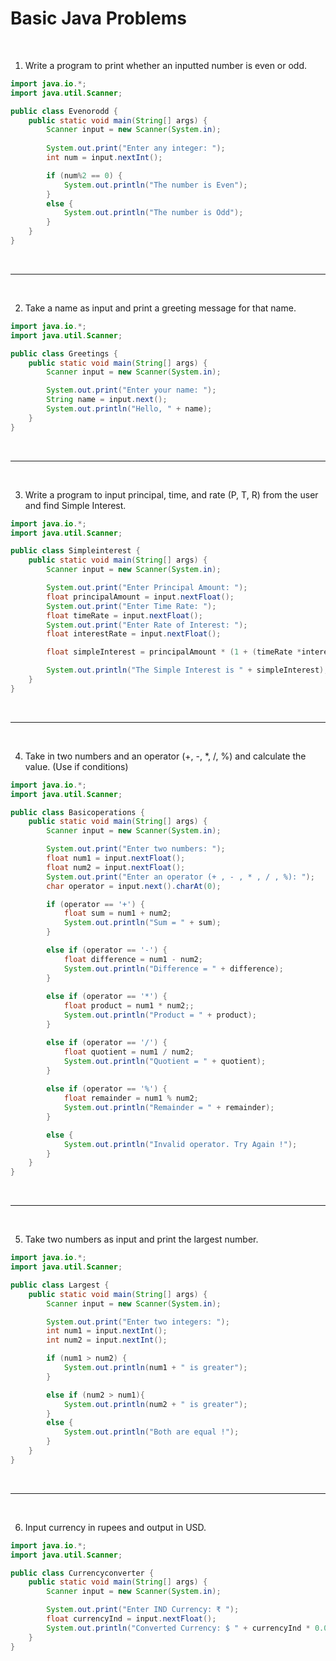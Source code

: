 # Basic Java Problems

<br>

1. Write a program to print whether an inputted number is even or odd.

```java
import java.io.*;
import java.util.Scanner;

public class Evenorodd {
    public static void main(String[] args) {
        Scanner input = new Scanner(System.in);
        
        System.out.print("Enter any integer: ");
        int num = input.nextInt();

        if (num%2 == 0) {
            System.out.println("The number is Even");
        }
        else {
            System.out.println("The number is Odd");
        }
    }
}
```
<br>

---

<br>

2. Take a name as input and print a greeting message for that name.

```java
import java.io.*;
import java.util.Scanner;

public class Greetings {
    public static void main(String[] args) {
        Scanner input = new Scanner(System.in);

        System.out.print("Enter your name: ");
        String name = input.next();
        System.out.println("Hello, " + name);
    }
}
```
<br>

---

<br>

3. Write a program to input principal, time, and rate (P, T, R) from the user and find Simple Interest.

```java
import java.io.*;
import java.util.Scanner;

public class Simpleinterest {
    public static void main(String[] args) {
        Scanner input = new Scanner(System.in);

        System.out.print("Enter Principal Amount: ");
        float principalAmount = input.nextFloat();
        System.out.print("Enter Time Rate: ");
        float timeRate = input.nextFloat();
        System.out.print("Enter Rate of Interest: ");
        float interestRate = input.nextFloat();

        float simpleInterest = principalAmount * (1 + (timeRate *interestRate));

        System.out.println("The Simple Interest is " + simpleInterest);
    }
}
```
<br>

---

<br>

4. Take in two numbers and an operator (+, -, *, /, %) and calculate the value. (Use if conditions)

```java
import java.io.*;
import java.util.Scanner;

public class Basicoperations {
    public static void main(String[] args) {
        Scanner input = new Scanner(System.in);

        System.out.print("Enter two numbers: ");
        float num1 = input.nextFloat();
        float num2 = input.nextFloat();
        System.out.print("Enter an operator (+ , - , * , / , %): ");
        char operator = input.next().charAt(0);

        if (operator == '+') {
            float sum = num1 + num2;
            System.out.println("Sum = " + sum);
        }

        else if (operator == '-') {
            float difference = num1 - num2;
            System.out.println("Difference = " + difference);
        }
        
        else if (operator == '*') {
            float product = num1 * num2;;
            System.out.println("Product = " + product);
        }

        else if (operator == '/') {
            float quotient = num1 / num2;
            System.out.println("Quotient = " + quotient);
        }
        
        else if (operator == '%') {
            float remainder = num1 % num2;
            System.out.println("Remainder = " + remainder);
        }

        else {
            System.out.println("Invalid operator. Try Again !");
        }  
    }
}

```

<br>

---

<br>

5. Take two numbers as input and print the largest number.

```java
import java.io.*;
import java.util.Scanner;

public class Largest {
    public static void main(String[] args) {
        Scanner input = new Scanner(System.in);

        System.out.print("Enter two integers: ");
        int num1 = input.nextInt();
        int num2 = input.nextInt();

        if (num1 > num2) {
            System.out.println(num1 + " is greater");
        }

        else if (num2 > num1){
            System.out.println(num2 + " is greater");
        }
        else {
            System.out.println("Both are equal !");
        }
    }
}
```
<br>

---

<br>

6. Input currency in rupees and output in USD.

```java
import java.io.*;
import java.util.Scanner;

public class Currencyconverter {
    public static void main(String[] args) {
        Scanner input = new Scanner(System.in);

        System.out.print("Enter IND Currency: ₹ ");
        float currencyInd = input.nextFloat();
        System.out.println("Converted Currency: $ " + currencyInd * 0.013);
    }
}
```
